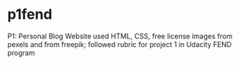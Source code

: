 # p1fend
P1: Personal Blog Website
used HTML, CSS, free license images from pexels and from freepik; followed rubric for project 1 in Udacity FEND program
